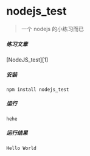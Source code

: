 # nodejs_test

> 一个 nodejs 的小练习而已

##### 练习文章

[NodeJS_test][1]

##### 安装

	npm install nodejs_test
##### 运行
	hehe
##### 运行结果
	Hello World
	